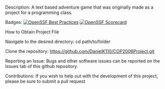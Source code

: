 
Description: A text based adventure game that was originally made as a project for a programming class.

Badges: [![OpenSSF Best Practices](https://www.bestpractices.dev/projects/10310/badge)](https://www.bestpractices.dev/projects/10310)
[![OpenSSF Scorecard](htt‌ps://api.scorecard.dev/projects/github.com/DanielK110/COP2006Project/badge)](htt‌ps://scorecard.dev/viewer/?uri=github.com/DanielK110/COP2006Project)

How to Obtain Project File

Navigate to the desired directory:
cd path/to/folder

Clone the repository:
https://github.com/DanielK110/COP2006Project.git

Reporting an Issue: Bugs and other software issues can be reported on the Issues tab of this github repository.

Contributions: If you wish to help out with the development of this project, please be sure to submit a pull request
